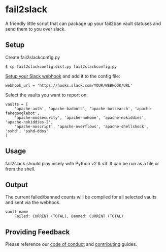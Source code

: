# fail2slack

A friendly little script that can package up your fail2ban vault statuses and send them to you over slack.

## Setup

Create fail2slackconfig.py

```
$ cp fail2slackconfig.dist.py fail2slackconfig.py
``` 

[Setup your Slack webhook](https://api.slack.com/incoming-webhooks) and add it to the config file:

```
webhook_url = 'https://hooks.slack.com/YOUR/WEBHOOK/URL'
```

Select the vaults you want to report on:

```
vaults = [
    'apache-auth', 'apache-badbots', 'apache-botsearch', 'apache-fakegooglebot',
    'apache-modsecurity', 'apache-nohome', 'apache-nokiddies', 'apache-nokiddies-2',
    'apache-noscript', 'apache-overflows', 'apache-shellshock', 'sshd', 'sshd-ddos'
]
```

## Usage

fail2slack should play nicely with Python v2 & v3. It can be run as a file or from the shell.


## Output

The current failed/banned counts will be compiled for all selected vaults and sent via the webhook.

```
vault-name
    Failed: CURRENT (TOTAL), Banned: CURRENT (TOTAL)
```

## Providing Feedback

Please reference our [code of conduct](./.github/CODE_OF_CONDUCT.md) and [contributing](./.github/CONTRIBUTING.md) guides.
